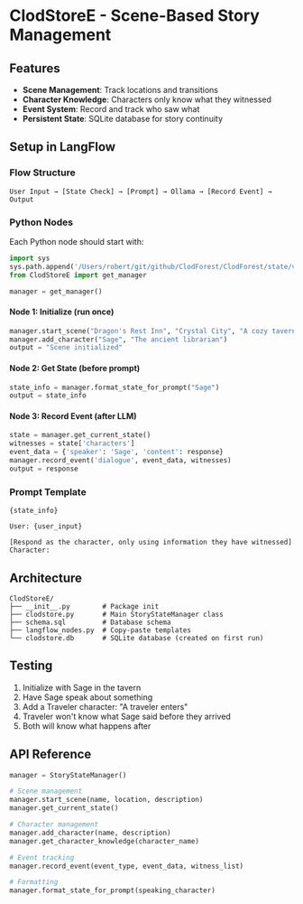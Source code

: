 # ClodStoreE - Scene-Based Story Management

## Features
- **Scene Management**: Track locations and transitions
- **Character Knowledge**: Characters only know what they witnessed
- **Event System**: Record and track who saw what
- **Persistent State**: SQLite database for story continuity

## Setup in LangFlow

### Flow Structure
```
User Input → [State Check] → [Prompt] → Ollama → [Record Event] → Output
```

### Python Nodes

Each Python node should start with:
```python
import sys
sys.path.append('/Users/robert/git/github/ClodForest/ClodForest/state/v1/projects')
from ClodStoreE import get_manager

manager = get_manager()
```

#### Node 1: Initialize (run once)
```python
manager.start_scene("Dragon's Rest Inn", "Crystal City", "A cozy tavern")
manager.add_character("Sage", "The ancient librarian")
output = "Scene initialized"
```

#### Node 2: Get State (before prompt)
```python
state_info = manager.format_state_for_prompt("Sage")
output = state_info
```

#### Node 3: Record Event (after LLM)
```python
state = manager.get_current_state()
witnesses = state['characters']
event_data = {'speaker': 'Sage', 'content': response}
manager.record_event('dialogue', event_data, witnesses)
output = response
```

### Prompt Template
```
{state_info}

User: {user_input}

[Respond as the character, only using information they have witnessed]
Character:
```

## Architecture

```
ClodStoreE/
├── __init__.py        # Package init
├── clodstore.py       # Main StoryStateManager class
├── schema.sql         # Database schema
├── langflow_nodes.py  # Copy-paste templates
└── clodstore.db       # SQLite database (created on first run)
```

## Testing

1. Initialize with Sage in the tavern
2. Have Sage speak about something
3. Add a Traveler character: "A traveler enters"
4. Traveler won't know what Sage said before they arrived
5. Both will know what happens after

## API Reference

```python
manager = StoryStateManager()

# Scene management
manager.start_scene(name, location, description)
manager.get_current_state()

# Character management  
manager.add_character(name, description)
manager.get_character_knowledge(character_name)

# Event tracking
manager.record_event(event_type, event_data, witness_list)

# Formatting
manager.format_state_for_prompt(speaking_character)
```